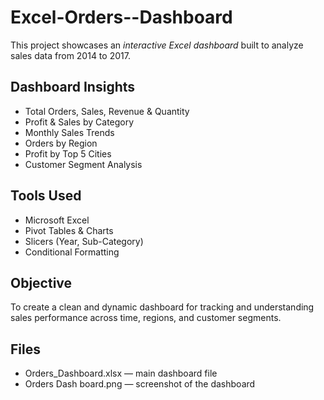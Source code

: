 # Excel-Orders--Dashboard
This project showcases an *interactive Excel dashboard* built to analyze sales data from 2014 to 2017.

##  Dashboard Insights
-  Total Orders, Sales, Revenue & Quantity
- Profit & Sales by Category
-  Monthly Sales Trends
-  Orders by Region
-  Profit by Top 5 Cities
-  Customer Segment Analysis

##  Tools Used
- Microsoft Excel
- Pivot Tables & Charts
- Slicers (Year, Sub-Category)
- Conditional Formatting

##  Objective
To create a clean and dynamic dashboard for tracking and understanding sales performance across time, regions, and customer segments.



##  Files
- Orders_Dashboard.xlsx — main dashboard file  
- Orders Dash board.png — screenshot of the dashboard

